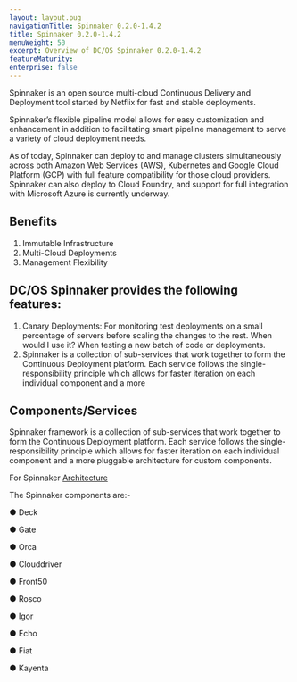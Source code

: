 ```yaml
---
layout: layout.pug
navigationTitle: Spinnaker 0.2.0-1.4.2
title: Spinnaker 0.2.0-1.4.2
menuWeight: 50
excerpt: Overview of DC/OS Spinnaker 0.2.0-1.4.2
featureMaturity:
enterprise: false
---
```



Spinnaker is an open source multi-cloud Continuous Delivery and Deployment tool started by Netflix for fast and stable deployments.

Spinnaker’s flexible pipeline model allows for easy customization and enhancement in addition to facilitating smart pipeline management to serve a variety of cloud deployment needs.

As of today, Spinnaker can deploy to and manage clusters simultaneously across both Amazon Web Services (AWS), Kubernetes and Google Cloud Platform (GCP) with full feature compatibility for those cloud providers. Spinnaker can also deploy to Cloud Foundry, and support for full integration with Microsoft Azure is currently underway.

## Benefits

1. Immutable Infrastructure
2. Multi-Cloud Deployments
3. Management Flexibility


## DC/OS Spinnaker provides the following features:
1. Canary Deployments: For monitoring test deployments on a small percentage of servers before scaling the changes to the rest. When would I use it? When testing a new batch of code or deployments.
2. Spinnaker is a collection of sub-services that work together to form the Continuous Deployment platform. Each service follows the single-responsibility principle which allows for faster iteration on each individual component and a more


## Components/Services
Spinnaker framework is a collection of sub-services that work together to form the Continuous
Deployment platform. Each service follows the single-responsibility principle which allows for
faster iteration on each individual component and a more pluggable architecture for custom
components.

For Spinnaker [Architecture](https://www.spinnaker.io/reference/architecture/)

The Spinnaker components are:-

● Deck

● Gate

● Orca

● Clouddriver

● Front50

● Rosco

● Igor

● Echo

● Fiat

● Kayenta
